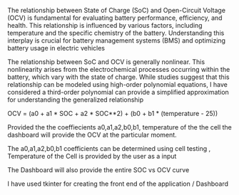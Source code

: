 The relationship between State of Charge (SoC) and Open-Circuit Voltage (OCV) is fundamental for evaluating battery performance, efficiency, and health. This relationship is influenced by various factors, including temperature and the specific chemistry of the battery. Understanding this interplay is crucial for battery management systems (BMS) and optimizing battery usage in  electric vehicles 

The relationship between SoC and OCV is generally nonlinear. This nonlinearity arises from the electrochemical processes occurring within the battery, which vary with the state of charge. While studies suggest that this relationship can be modeled using high-order polynomial equations,  I have considered a third-order polynomial can provide a simplified approximation for understanding the generalized relationship


OCV = (a0 + a1 * SOC + a2 * SOC**2) + (b0 + b1 * (temperature - 25))


Provided the the coeffiecients a0,a1,a2,b0,b1, temperature of the the cell the dashboard will provide the OCV at the particular moment.

The a0,a1,a2,b0,b1 coefficients can be determined using cell testing  , Temperature of the Cell is provided by the user as a input 

The Dashboard will also provide the entire SOC vs OCV curve 

I have used tkinter for creating the front end of the application / Dashboard 
